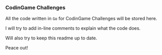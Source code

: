 ### CodinGame Challenges

All the code written in `Go` for CodinGame Challenges will be stored here.

I will try to add in-line comments to explain what the code does.

Will also try to keep this readme up to date.

Peace out!
